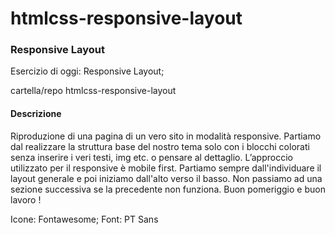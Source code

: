 # htmlcss-responsive-layout
### Responsive Layout

Esercizio di oggi: Responsive Layout;

cartella/repo htmlcss-responsive-layout

#### Descrizione
Riproduzione di una pagina di un vero sito in modalità responsive.
Partiamo dal realizzare la struttura base del nostro tema solo con i blocchi colorati senza inserire i veri testi, img etc. o pensare al dettaglio.
L’approccio utilizzato per il responsive è mobile first.
Partiamo sempre dall'individuare il layout generale e poi iniziamo dall'alto verso il basso. Non passiamo ad una sezione successiva se la precedente non funziona.
Buon pomeriggio e buon lavoro !

Icone: Fontawesome; 
Font: PT Sans